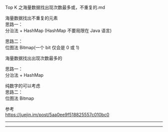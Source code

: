 Top K 之海量数据找出现次数最多或，不重复的.md  
  
  
海量数据找出不重复的元素  
思路一：  
分治法 + HashMap (HashMap 不要局限在 Java 语言)  
  
思路二：  
位图法 Bitmap(一个 bit 仅会是 0 或 1)  
  
  
  
海量数据找出出现次数最多的  
  
思路一：  
分治法 + HashMap  
  
  
纯数字的可以考虑  
思路二：  
位图法 Bitmap  
  
  
参考  
https://juejin.im/post/5aa0ee9f518825557c010bc0  






---------------------------------------------------------------------------------------------------------------------  
  
  
  
  
---------------------------------------------------------------------------------------------------------------------  
  
  
